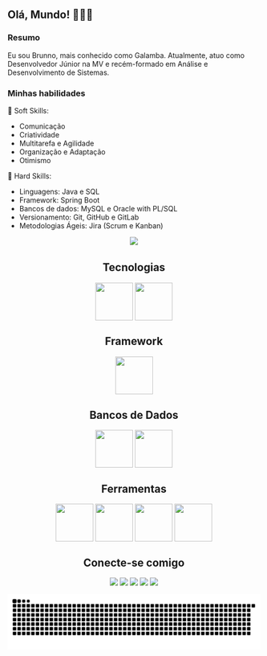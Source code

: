 ## Olá, Mundo! 👋🧑‍💻

### Resumo 
Eu sou Brunno, mais conhecido como Galamba. Atualmente, atuo como Desenvolvedor Júnior na MV e recém-formado em Análise e Desenvolvimento de Sistemas.

### Minhas habilidades 

🧠 Soft Skills: 

* Comunicação
* Criatividade
* Multitarefa e Agilidade
* Organização e Adaptação
* Otimismo

🚀 Hard Skills:

* Linguagens: Java e SQL
* Framework: Spring Boot
* Bancos de dados: MySQL e Oracle with PL/SQL
* Versionamento: Git, GitHub e GitLab
* Metodologias Ágeis: Jira (Scrum e Kanban)

<!-- Status -->
<div align="center">
  <img src="https://github-readme-stats.vercel.app/api?username=brunno95&theme=aura&hide_border=true&include_all_commits=true&count_private=true" width="55%" /> </br>

<!-- Tecnologias -->
<div align="center">
  
## Tecnologias
 <!-- <img align="center" height="100" width="100" src="https://img.shields.io/badge/java-%23ED8B00.svg?style=for-the-badge&logo=openjdk&logoColor=white">
 <img align="center" height="100" width="100" src="https://img.shields.io/badge/PL%2FSQL-FFFFFF?style=for-the-badge&logo=oracle&logoColor=FF0000&labelColor=FFFFFF&color=FF0000"> -->
 <img align="center" height="75" width="75" src="https://cdn.jsdelivr.net/gh/devicons/devicon@latest/icons/java/java-original-wordmark.svg" />
 <img align="center" height="75" width="75" src="https://cdn.jsdelivr.net/gh/devicons/devicon@latest/icons/azuresqldatabase/azuresqldatabase-original.svg" />
 
</div>

<!-- Frameworks -->
<div align="center">
  
## Framework
 <!--  <img align="center" height="100" width="100" src="https://img.shields.io/badge/spring-%236DB33F.svg?style=for-the-badge&logo=spring&logoColor=white">  -->
 <img align="center" height="75" width="75" src="https://cdn.jsdelivr.net/gh/devicons/devicon@latest/icons/spring/spring-original-wordmark.svg" />
</div>

<!-- Banco de Dados -->
<div align="center">
  
## Bancos de Dados
 <!-- <img align="center" height="100" width="100" src="https://img.shields.io/badge/MySQL-00000F?style=for-the-badge&logo=mysql&logoColor=white">
 <img align="center" height="100" width="100" src="https://img.shields.io/badge/PL%2FSQL-FFFFFF?style=for-the-badge&logo=oracle&logoColor=FF0000&labelColor=FFFFFF&color=FF0000">  -->
 <img align="center" height="75" width="75" src="https://cdn.jsdelivr.net/gh/devicons/devicon@latest/icons/mysql/mysql-original-wordmark.svg" />
 <img align="center" height="75" width="75" src="https://cdn.jsdelivr.net/gh/devicons/devicon@latest/icons/oracle/oracle-original.svg" />
</div>

<!-- Ferramentas -->
<div align="center">
  
## Ferramentas
 <!-- <img align="center" height="100" width="100" src="https://img.shields.io/badge/GIT-E44C30?style=for-the-badge&logo=git&logoColor=white">
 <img align="center" height="100" width="100" src="https://img.shields.io/badge/Postman-FF6C37.svg?style=for-the-badge&logo=Postman&logoColor=white">
 <img align="center" height="100" width="100" src="https://img.shields.io/badge/Vscode-007ACC?style=for-the-badge&logo=visual-studio-code&logoColor=white"> -->
 <img align="center" height="75" width="75" src="https://cdn.jsdelivr.net/gh/devicons/devicon@latest/icons/eclipse/eclipse-original-wordmark.svg" />
 <img align="center" height="75" width="75" src="https://cdn.jsdelivr.net/gh/devicons/devicon@latest/icons/git/git-original-wordmark.svg" />
 <img align="center" height="75" width="75" src="https://cdn.jsdelivr.net/gh/devicons/devicon@latest/icons/postman/postman-original-wordmark.svg" />
 <img align="center" height="75" width="75" src="https://cdn.jsdelivr.net/gh/devicons/devicon@latest/icons/vscode/vscode-original-wordmark.svg" />
 
</div>

 <!-- Redes sociais -->
<div align="center">
 
## Conecte-se comigo
  <a href = "mailto:brunnogalamba95@gmail.com"><img src="https://img.shields.io/badge/-Gmail-%23333?style=for-the-badge&logo=gmail&logoColor=white" target="_blank"></a>
  <a href="https://instagram.com/brunnogalamba" target="_blank"><img src="https://img.shields.io/badge/-Instagram-%23E4405F?style=for-the-badge&logo=instagram&logoColor=white" target="_blank"></a>
  <a href="https://www.linkedin.com/in/brunnogalamba/" target="_blank"><img src="https://img.shields.io/badge/-LinkedIn-%230077B5?style=for-the-badge&logo=linkedin&logoColor=white" target="_blank"></a> 
 	<a href="https://www.twitch.tv/tictaczin" target="_blank"><img src="https://img.shields.io/badge/Twitch-9146FF?style=for-the-badge&logo=twitch&logoColor=white" target="_blank"></a>
  <a href="https://wa.me/5581998065001" target="_blank"><img src="https://img.shields.io/badge/WhatsApp-25D366?style=for-the-badge&logo=whatsapp&logoColor=white" target="_blank"></a>
</div>

<!-- Snake Animation -->
<div align="center">
    
  ![snake gif](https://github.com/brunno95/brunno95/blob/output/github-snake-dark.svg)
</div>
